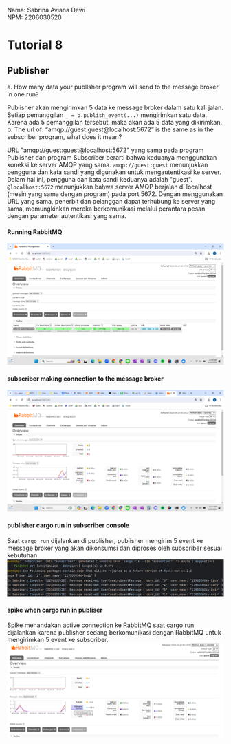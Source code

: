 Nama: Sabrina Aviana Dewi <br>
NPM: 2206030520
<h1> Tutorial 8 </h1>
<h2> Publisher </h2>
a. How many data your publlsher program will send to the message broker in one run?

Publisher akan mengirimkan 5 data ke message broker dalam satu kali jalan. Setiap pemanggilan `_ = p.publish_event(...)` mengirimkan satu data. Karena ada 5 pemanggilan tersebut, maka akan ada 5 data yang dikirimkan.
b. The url of: “amqp://guest:guest@localhost:5672” is the same as in the subscriber program, what does it mean?

URL "amqp://guest:guest@localhost:5672" yang sama pada program Publisher dan program Subscriber berarti bahwa keduanya menggunakan koneksi ke server AMQP yang sama. 
`amqp://guest:guest` menunjukkan pengguna dan kata sandi yang digunakan untuk mengautentikasi ke server. Dalam hal ini, pengguna dan kata sandi keduanya adalah "guest".
`@localhost:5672` menunjukkan bahwa server AMQP berjalan di localhost (mesin yang sama dengan program) pada port 5672.
Dengan menggunakan URL yang sama, penerbit dan pelanggan dapat terhubung ke server yang sama, memungkinkan mereka berkomunikasi melalui perantara pesan dengan parameter autentikasi yang sama.

<h4> Running RabbitMQ </h4>

![img.png](img.png)

<h4> subscriber making connection to the message broker </h4>

![img_1.png](img_1.png)

<h4> publisher cargo run in subscriber console </h4>

Saat `cargo run` dijalankan di publisher, publisher mengirim 5 event ke message broker yang akan dikonsumsi dan diproses oleh subscriber sesuai kebutuhan.
![img_2.png](img_2.png)

<h4> spike when cargo run in publiser </h4>

Spike menandakan active connection ke RabbitMQ saat cargo run dijalankan karena publisher sedang berkomunikasi dengan RabbitMQ untuk mengirimkan 5 event ke subscriber.
![img_3.png](img_3.png)